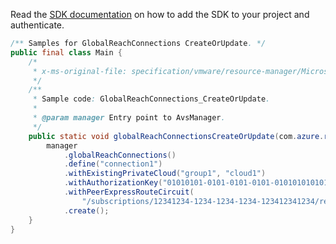 Read the [SDK documentation](https://github.com/Azure/azure-sdk-for-java/blob/azure-resourcemanager-avs_1.0.0-beta.3/sdk/avs/azure-resourcemanager-avs/README.md) on how to add the SDK to your project and authenticate.

```java
/** Samples for GlobalReachConnections CreateOrUpdate. */
public final class Main {
    /*
     * x-ms-original-file: specification/vmware/resource-manager/Microsoft.AVS/stable/2021-12-01/examples/GlobalReachConnections_CreateOrUpdate.json
     */
    /**
     * Sample code: GlobalReachConnections_CreateOrUpdate.
     *
     * @param manager Entry point to AvsManager.
     */
    public static void globalReachConnectionsCreateOrUpdate(com.azure.resourcemanager.avs.AvsManager manager) {
        manager
            .globalReachConnections()
            .define("connection1")
            .withExistingPrivateCloud("group1", "cloud1")
            .withAuthorizationKey("01010101-0101-0101-0101-010101010101")
            .withPeerExpressRouteCircuit(
                "/subscriptions/12341234-1234-1234-1234-123412341234/resourceGroups/mygroup/providers/Microsoft.Network/expressRouteCircuits/mypeer")
            .create();
    }
}
```
